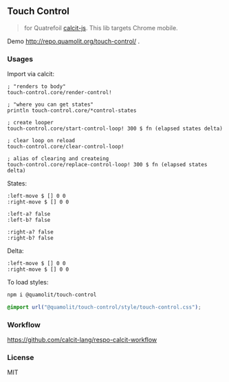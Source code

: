 
Touch Control
----

> for Quatrefoil [calcit-js](https://github.com/calcit-lang/calcit_runner.rs). This lib targets Chrome mobile.

Demo http://repo.quamolit.org/touch-control/ .

### Usages

Import via calcit:

```cirru
; "renders to body"
touch-control.core/render-control!

; "where you can get states"
println touch-control.core/*control-states

; create looper
touch-control.core/start-control-loop! 300 $ fn (elapsed states delta)

; clear loop on reload
touch-control.core/clear-control-loop!

; alias of clearing and createing
touch-control.core/replace-control-loop! 300 $ fn (elapsed states delta)
```

States:

```cirru
:left-move $ [] 0 0
:right-move $ [] 0 0

:left-a? false
:left-b? false

:right-a? false
:right-b? false
```

Delta:

```cirru
:left-move $ [] 0 0
:right-move $ [] 0 0
```

To load styles:

```bash
npm i @quamolit/touch-control
```

```css
@import url("@quamolit/touch-control/style/touch-control.css");
```

### Workflow

https://github.com/calcit-lang/respo-calcit-workflow

### License

MIT
